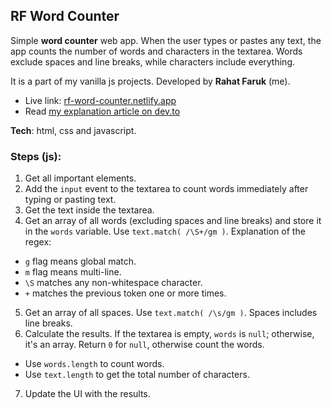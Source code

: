 ## RF Word Counter

Simple **word counter** web app. When the user types or pastes any text, the app counts the number of words and characters in the textarea. Words exclude spaces and line breaks, while characters include everything.

It is a part of my vanilla js projects. Developed by **Rahat Faruk** (me). 
  - Live link: [rf-word-counter.netlify.app](https://rf-word-counter.netlify.app) 
  - Read [my explanation article on dev.to](https://dev.to/rahatfaruk/rf-word-counter-3jph) 

**Tech**: html, css and javascript.

### Steps (js):
1. Get all important elements.
2. Add the `input` event to the textarea to count words immediately after typing or pasting text.
3. Get the text inside the textarea.
4. Get an array of all words (excluding spaces and line breaks) and store it in the `words` variable. Use `text.match( /\S+/gm )`. Explanation of the regex:
  - `g` flag means global match.
  - `m` flag means multi-line.
  - `\S` matches any non-whitespace character.
  - `+` matches the previous token one or more times.
5. Get an array of all spaces. Use `text.match( /\s/gm )`. Spaces includes line breaks.
6. Calculate the results. If the textarea is empty, `words` is `null`; otherwise, it's an array. Return `0` for `null`, otherwise count the words.
  - Use `words.length` to count words.
  - Use `text.length` to get the total number of characters.
7. Update the UI with the results.